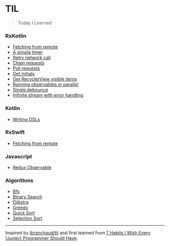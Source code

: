 # TIL
> Today I Learned

### RxKotlin
- [Fetching from remote](rxkotlin/fetch_from_remote.md)
- [A simple timer](rxkotlin/simple_timer.md)
- [Retry network call](rxkotlin/retry_network_call.md)
- [Chain requests](rxkotlin/chain_requests.md)
- [Poll requests](rxkotlin/poll_requests.md)
- [Get initials](rxkotlin/get_initials.md)
- [Get RecyclerView visible items](rxkotlin/recyclerview_visible_items.md)
- [Running observables in parallel](rxkotlin/running_observables_in_parallel.md)
- [Single debounce](rxkotlin/single_debounce.md)
- [Infinite stream with error handling](rxkotlin/infinite_stream_with_error_handling.md)

### Kotlin
- [Writing DSLs](kotlin/writing_dsls.md)

### RxSwift
- [Fetching from remote](rxswift/fetch_from_remote.md)

### Javascript
- [Redux Observable](javascript/redux_observable.md)

### Algorithms
- [Bfs](algorithms/bfs.md)
- [Binary Search](algorithms/binary_search.md)
- [Dijkstra](algorithms/dijkstra.md)
- [Greedy](algorithms/greedy.md)
- [Quick Sort](algorithms/quick_sort.md)
- [Selection Sort](algorithms/selection_sort.md)

---
Inspired by [jbranchaud/til](https://github.com/jbranchaud/til) and first
learned from
[7 Habits I Wish Every (Junior) Programmer Should Have](https://medium.com/@shekhargulati/7-habits-i-wish-every-junior-programmer-should-have-d0d6d8a972c9#.s4lq904g9).
